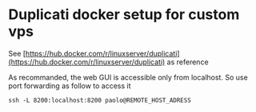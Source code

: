 # Duplicati docker setup for custom vps

See [https://hub.docker.com/r/linuxserver/duplicati](https://hub.docker.com/r/linuxserver/duplicati) as reference

As recommanded, the web GUI is accessible only from localhost.
So use port forwarding as follow to access it

`ssh -L 8200:localhost:8200 paolo@REMOTE_HOST_ADRESS`
